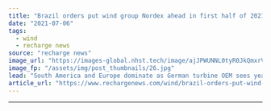 ```yaml
---
title: "Brazil orders put wind group Nordex ahead in first half of 2021"
date: "2021-07-06"
tags: 
  - wind
  - recharge news
source: "recharge news"
image_url: "https://images-global.nhst.tech/image/ajJPWUNNL0tyR0JkQmxrVW8zSlJxbGpWalZHT1BaRnFreThvZ3RhNDBFND0=/nhst/binary/9784236af66b436b9e76756e4f0fcef2"
image_fp: "/assets/img/post_thumbnails/26.jpg"
lead: "South America and Europe dominate as German turbine OEM sees year-on-year order uplift"
article_url: "https://www.rechargenews.com/wind/brazil-orders-put-wind-group-nordex-ahead-in-first-half-of-2021/2-1-1035721"
---
```


---
